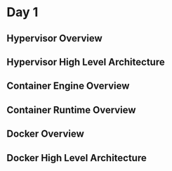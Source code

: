 # Day 1

## Hypervisor Overview

## Hypervisor High Level Architecture

## Container Engine Overview

## Container Runtime Overview

## Docker Overview

## Docker High Level Architecture

